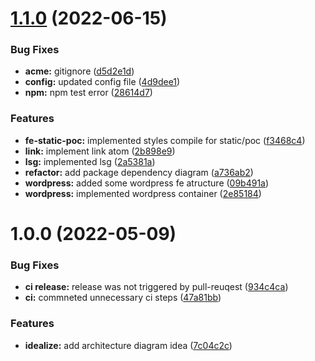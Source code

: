 # [1.1.0](https://github.com/paulAlexSerban/tpl--basic-prj/compare/v1.0.0...v1.1.0) (2022-06-15)


### Bug Fixes

* **acme:** gitignore ([d5d2e1d](https://github.com/paulAlexSerban/tpl--basic-prj/commit/d5d2e1dd11dacb7099c83f690777d4aef05e4db0))
* **config:** updated config file ([4d9dee1](https://github.com/paulAlexSerban/tpl--basic-prj/commit/4d9dee10e7191be36bec749e9a8389fd1af33950))
* **npm:** npm test error ([28614d7](https://github.com/paulAlexSerban/tpl--basic-prj/commit/28614d75633fbb8d5bc14f7618af56ed0d38c6d2))


### Features

* **fe-static-poc:** implemented styles compile for static/poc ([f3468c4](https://github.com/paulAlexSerban/tpl--basic-prj/commit/f3468c4c8c23e276241bb24e14b71308e7e61f69))
* **link:** implement link atom ([2b898e9](https://github.com/paulAlexSerban/tpl--basic-prj/commit/2b898e9aceba71b498d6ecd8bd47f2001404068b))
* **lsg:** implemented lsg ([2a5381a](https://github.com/paulAlexSerban/tpl--basic-prj/commit/2a5381a1dfa710ca636b902183bb784f77a10202))
* **refactor:** add package dependency diagram ([a736ab2](https://github.com/paulAlexSerban/tpl--basic-prj/commit/a736ab23d06c5fa8e133c649b0a2e5a1798d9191))
* **wordpress:** added some wordpress fe atructure ([09b491a](https://github.com/paulAlexSerban/tpl--basic-prj/commit/09b491a6cb29880e5ab35fe72860a80405860f12))
* **wordpress:** implemented wordpress container ([2e85184](https://github.com/paulAlexSerban/tpl--basic-prj/commit/2e851844c82398cb6c862bcd84f81764473d3d54))

# 1.0.0 (2022-05-09)


### Bug Fixes

* **ci release:** release was not triggered by pull-reuqest ([934c4ca](https://github.com/paulAlexSerban/tpl--basic-prj/commit/934c4ca34c2c6bc14c4f0ca0504edf7a58e92421))
* **ci:** commneted unnecessary ci steps ([47a81bb](https://github.com/paulAlexSerban/tpl--basic-prj/commit/47a81bb856177e792d84d6cf61158f25d29aae89))


### Features

* **idealize:** add architecture diagram idea ([7c04c2c](https://github.com/paulAlexSerban/tpl--basic-prj/commit/7c04c2c3b005c16f03d616f730e1047583b59649))
